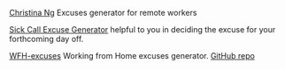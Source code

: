 
[Christina Ng](http://wfh.ninja)
Excuses generator for remote workers

[Sick Call Excuse Generator](http://www.getodd.com/raz/sickday/sickday.html)
helpful to you in deciding the excuse for your forthcoming day off.

[WFH-excuses](https://us-central1-wfh-excuses-gh.cloudfunctions.net/wfh)
Working from Home excuses generator.
[GitHub repo](https://github.com/lnfnunes/WFH-excuses)
